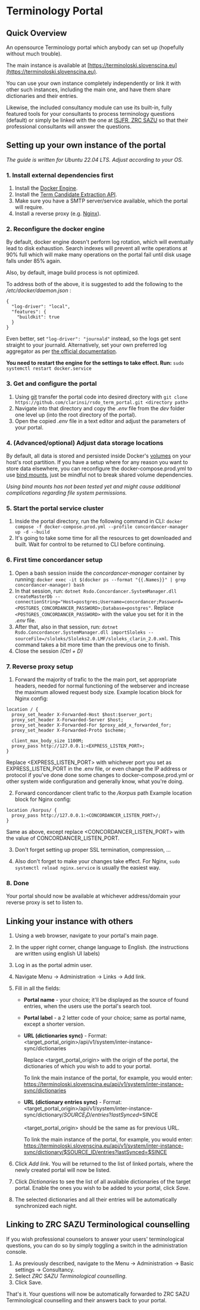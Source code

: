 # Terminology Portal

## Quick Overview

An opensource Terminology portal which anybody can set up (hopefully without much trouble).

The main instance is available at [https://terminoloski.slovenscina.eu](https://terminoloski.slovenscina.eu).

You can use your own instance completely independently or link it with other such instances, including the main one, and have them share dictionaries and their entries.

Likewise, the included consultancy module can use its built-in, fully featured tools for your consultants to process terminology questions (default)
or simply be linked with the one at [ISJFR, ZRC SAZU](https://isjfr.zrc-sazu.si) so that their professional consultants will answer the questions.

## Setting up your own instance of the portal

_The guide is written for Ubuntu 22.04 LTS. Adjust according to your OS._

### 1. Install external dependencies first

1. Install the [Docker Engine](https://docs.docker.com/engine/install/).
2. Install the [Term Candidate Extraction API](https://github.com/clarinsi/rsdo_luscilnik).
3. Make sure you have a SMTP server/service available, which the portal will require.
4. Install a reverse proxy (e.g. [Nginx](https://nginx.org/en/)).

### 2. Reconfigure the docker engine

By default, docker engine doesn't perform log rotation, which will eventually lead to disk exhaustion.
Search indexes will prevent all write operations at 90% full which will make many operations on the portal fail until
disk usage falls under 85% again.

Also, by default, image build process is not optimized.

To address both of the above, it is suggested to add the following to the _/etc/docker/daemon.json_ :

```
{
  "log-driver": "local",
  "features": {
    "buildkit": true
  }
}
```

Even better, set `"log-driver": "journald"` instead, so the logs get sent straight to your journald.
Alternatively, set your own preferred log aggregator as per [the official documentation](https://docs.docker.com/config/containers/logging/configure/).

**You need to restart the engine for the settings to take effect. Run:** `sudo systemctl restart docker.service`

### 3. Get and configure the portal

1. Using [git](https://git-scm.com/) transfer the portal code into desired directory with `git clone https://github.com/clarinsi/rsdo_term_portal.git <directory path>`
2. Navigate into that directory and copy the _.env_ file from the _dev_ folder one level up (into the root directory of the portal).
3. Open the copied _.env_ file in a text editor and adjust the parameters of your portal.

### 4. (Advanced/optional) Adjust data storage locations

By default, all data is stored and persisted inside Docker's [volumes](https://docs.docker.com/storage/volumes/)
on your host's root partition.
If you have a setup where for any reason you want to store data elsewhere,
you can reconfigure the docker-compose.prod.yml to use [bind mounts](https://docs.docker.com/storage/bind-mounts/),
just be mindful not to break shared volume dependencies.

_Using bind mounts has not been tested yet and might cause additional complications
regarding file system permissions._

### 5. Start the portal service cluster

1. Inside the portal directory, run the following command in CLI: `docker compose -f docker-compose.prod.yml --profile concordancer-manager up -d --build`
2. It's going to take some time for all the resources to get downloaded and built.
   Wait for control to be returned to CLI before continuing.

### 6. First time concordancer setup

1. Open a bash session inside the _concordancer-manager_ container by running:
   `docker exec -it $(docker ps --format "{{.Names}}" | grep concordancer-manager) bash`
2. In that session, run: `dotnet Rsdo.Concordancer.SystemManager.dll createMasterDb --connectionString="Host=postgres;Username=concordancer;Password=<POSTGRES_CONCORDANCER_PASSWORD>;Database=postgres"`.
   Replace `<POSTGRES_CONCORDANCER_PASSWORD>` with the value you set for it in the _.env_ file.
3. After that, also in that session, run: `dotnet Rsdo.Concordancer.SystemManager.dll importSloleks --sourceFile=/sloleks/Sloleks2.0.LMF/sloleks_clarin_2.0.xml`.
   This command takes a bit more time than the previous one to finish.
4. Close the session _(Ctrl + D)_

### 7. Reverse proxy setup

1. Forward the majority of trafic to the the main port,
   set appropriate headers, needed for normal functioning of the webserver
   and increase the maximum allowed request body size.
   Example location block for Nginx config:

```
location / {
  proxy_set_header X-Forwarded-Host $host:$server_port;
  proxy_set_header X-Forwarded-Server $host;
  proxy_set_header X-Forwarded-For $proxy_add_x_forwarded_for;
  proxy_set_header X-Forwarded-Proto $scheme;

  client_max_body_size 1100M;
  proxy_pass http://127.0.0.1:<EXPRESS_LISTEN_PORT>;
}
```

Replace <EXPRESS_LISTEN_PORT> with whichever port you set as EXPRESS_LISTEN_PORT in the .env file,
or even change the IP address or protocol if you've done done some changes to docker-compose.prod.yml or other system wide configuration and generally know, what you're doing.

2. Forward concordancer client trafic to the _/korpus_ path
   Example location block for Nginx config:

```
location /korpus/ {
  proxy_pass http://127.0.0.1:<CONCORDANCER_LISTEN_PORT>/;
}
```

Same as above, except replace <CONCORDANCER_LISTEN_PORT> with the value of CONCORDANCER_LISTEN_PORT.

3. Don't forget setting up proper SSL termination, compression, ...

4. Also don't forget to make your changes take effect.
   For Nginx, `sudo systemctl reload nginx.service` is usually the easiest way.

### 8. Done

Your portal should now be available at whichever address/domain your reverse proxy is set to listen to.

## Linking your instance with others

1. Using a web browser, navigate to your portal's main page.
2. In the upper right corner, change language to English.
   (the instructions are written using english UI labels)
3. Log in as the portal admin user.
4. Navigate Menu -> Administration -> Links -> Add link.
5. Fill in all the fields:

   - **Portal name** - your choice; it'll be displayed as the source of found entries, when the users use the portal's search tool.

   - **Portal label** - a 2 letter code of your choice; same as portal name, except a shorter version.

   - **URL (dictionaries sync)** - Format: <target_portal_origin>/api/v1/system/inter-instance-sync/dictionaries

     Replace <target_portal_origin> with the origin of the portal, the dictionaries of which you wish to add to your portal.

     To link the main instance of the portal, for example, you would enter:
     https://terminoloski.slovenscina.eu/api/v1/system/inter-instance-sync/dictionaries

   - **URL (dictionary entries sync)** - Format: <target_portal_origin>/api/v1/system/inter-instance-sync/dictionary/$SOURCE_ID/entries?lastSynced=$SINCE

     <target_portal_origin> should be the same as for previous URL.

     To link the main instance of the portal, for example, you would enter:
     https://terminoloski.slovenscina.eu/api/v1/system/inter-instance-sync/dictionary/$SOURCE_ID/entries?lastSynced=$SINCE

6. Click _Add link_. You will be returned to the list of linked portals, where the newly created portal will now be listed.
7. Click _Dictionaries_ to see the list of all available dictionaries of the target portal. Enable the ones you wish to be added to your portal, click _Save_.
8. The selected dictionaries and all their entries will be automatically synchronized each night.

## Linking to ZRC SAZU Terminological counselling

If you wish professional counselors to answer your users' terminological questions,
you can do so by simply toggling a switch in the administration console.

1. As previously described, navigate to the Menu -> Administration -> Basic settings -> Consultancy.
2. Select _ZRC SAZU Terminological counselling_.
3. Click Save.

That's it.
Your questions will now be automatically forwarded to ZRC SAZU Terminological counselling
and their answers back to your portal.
